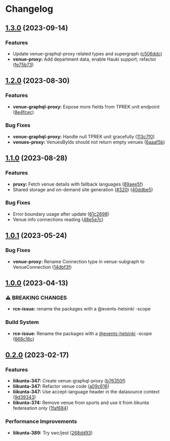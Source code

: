 # Changelog

## [1.3.0](https://github.com/City-of-Helsinki/events-helsinki-monorepo/compare/venue-graphql-proxy-v1.2.0...venue-graphql-proxy-v1.3.0) (2023-09-14)


### Features

* Update venue-graphql-proxy related types and supergraph ([c506ddc](https://github.com/City-of-Helsinki/events-helsinki-monorepo/commit/c506ddcd0c8a5605950d5daa8a1e14bed6bcefa5))
* **venue-proxy:** Add department data, enable Hauki support, refactor ([fe75b73](https://github.com/City-of-Helsinki/events-helsinki-monorepo/commit/fe75b739747ca2ff87307a6301c3089f62b9f895))

## [1.2.0](https://github.com/City-of-Helsinki/events-helsinki-monorepo/compare/venue-graphql-proxy-v1.1.0...venue-graphql-proxy-v1.2.0) (2023-08-30)


### Features

* **venue-graphql-proxy:** Expose more fields from TPREK unit endpoint ([8e4fcec](https://github.com/City-of-Helsinki/events-helsinki-monorepo/commit/8e4fcec34492e3efd2d10f1afbb31d6b427ee52d))


### Bug Fixes

* **venue-graphql-proxy:** Handle null TPREK unit gracefully ([113c7f0](https://github.com/City-of-Helsinki/events-helsinki-monorepo/commit/113c7f01bc9f65714f71563bd76f1d98ecb5a76f))
* **venues-proxy:** VenuesByIds should not return empty venues ([6aaaf5b](https://github.com/City-of-Helsinki/events-helsinki-monorepo/commit/6aaaf5bb2076cf47ea9d703f2d283a2e26fe7405))

## [1.1.0](https://github.com/City-of-Helsinki/events-helsinki-monorepo/compare/venue-graphql-proxy-v1.0.1...venue-graphql-proxy-v1.1.0) (2023-08-28)


### Features

* **proxy:** Fetch venue details with fallback languages ([89aee5f](https://github.com/City-of-Helsinki/events-helsinki-monorepo/commit/89aee5f992063b4b8ecf0db2cfe8b69febcdad45))
* Shared storage and on-demand site generation ([#320](https://github.com/City-of-Helsinki/events-helsinki-monorepo/issues/320)) ([40ddbe5](https://github.com/City-of-Helsinki/events-helsinki-monorepo/commit/40ddbe50a18ff06d01f3664dae90266a5e6ec24d))


### Bug Fixes

* Error boundary usage after update ([61c2698](https://github.com/City-of-Helsinki/events-helsinki-monorepo/commit/61c269895366cc0652bb9c8f97375b234fb93d42))
* Venue info connections reading ([48e5e7c](https://github.com/City-of-Helsinki/events-helsinki-monorepo/commit/48e5e7c6f37e22ee5026898310c75cb5806eeb45))

## [1.0.1](https://github.com/City-of-Helsinki/events-helsinki-monorepo/compare/venue-graphql-proxy-v1.0.0...venue-graphql-proxy-v1.0.1) (2023-05-24)

### Bug Fixes

- **venue-proxy:** Rename Connection type in venue-subgraph to VenueConnection ([14dbf3f](https://github.com/City-of-Helsinki/events-helsinki-monorepo/commit/14dbf3f7a821e822ad35ff6fab061d8c8570e624))

## [1.0.0](https://github.com/City-of-Helsinki/events-helsinki-monorepo/compare/venue-graphql-proxy-v0.2.0...venue-graphql-proxy-v1.0.0) (2023-04-13)

### ⚠ BREAKING CHANGES

- **rce-issue:** rename the packages with a @events-helsinki -scope

### Build System

- **rce-issue:** Rename the packages with a [@events-helsinki](https://github.com/events-helsinki) -scope ([668c18c](https://github.com/City-of-Helsinki/events-helsinki-monorepo/commit/668c18ce7cbc28591172c0d0ddb74ffa04681e23))

## [0.2.0](https://github.com/City-of-Helsinki/events-helsinki-monorepo/compare/venue-graphql-proxy-v0.1.0...venue-graphql-proxy-v0.2.0) (2023-02-17)

### Features

- **liikunta-347:** Create venue-graphql-proxy ([b76350f](https://github.com/City-of-Helsinki/events-helsinki-monorepo/commit/b76350f0add5d9704e78e9a1dfcf9bc46e2a414b))
- **liikunta-347:** Refactor venue code ([a09c616](https://github.com/City-of-Helsinki/events-helsinki-monorepo/commit/a09c616099711ebde6cd2d84a21cc5ee3e5f048b))
- **liikunta-347:** Use accept-language header in the datasource context ([9d39343](https://github.com/City-of-Helsinki/events-helsinki-monorepo/commit/9d393437e814b0072bfb18a56d8322f493c7930c))
- **liikunta-374:** Remove venue from sports and use it from liikunta federeation only ([1faf684](https://github.com/City-of-Helsinki/events-helsinki-monorepo/commit/1faf68491a82bd82e3c0d9fb94f2fec7cacbb63b))

### Performance Improvements

- **liikunta-389:** Try swc/jest ([268dd93](https://github.com/City-of-Helsinki/events-helsinki-monorepo/commit/268dd93c6296d68be0fb8ccf866654a86b89758c))

